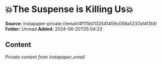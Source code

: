 # 💥The Suspense is Killing Us💥

**Source:** instapaper-private://email/4f111b0132541459c058a5237a14f3bf/
**Folder:** Unread
**Added:** 2024-06-20T05:04:23




## Content
*Private content from instapaper_email*
